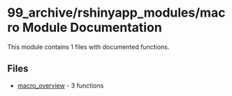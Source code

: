 # 99_archive/rshinyapp_modules/macro Module Documentation

This module contains 1 files with documented functions.

## Files
- [macro_overview](macro_overview.md) - 3 functions
